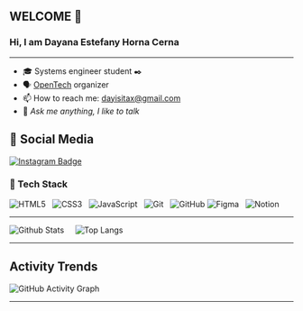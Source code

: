 ## WELCOME 👋
### Hi, I am Dayana Estefany Horna Cerna
----

* :mortar_board: Systems engineer student :black_nib:
* 🗣️ [OpenTech](https://github.com/opentech-pe) organizer
* 📫 How to reach me: dayisitax@gmail.com
* 💬 *Ask me anything, I like to talk*


## 👥 Social Media

[![Instagram Badge](https://img.shields.io/badge/-DayanaHorna-pink?style=flat-square&logo=instagram&logoColor=white&link=https://www.instagram.com/dayana_hc_/)](https://www.instagram.com/dayana_hc_/) &nbsp;&nbsp;

### 🌱 Tech Stack

![HTML5](https://img.shields.io/badge/-HTML5-E34F26?style=flat-square&logo=html5&logoColor=white) &nbsp;
![CSS3](https://img.shields.io/badge/-CSS3-1572B6?style=flat-square&logo=css3) &nbsp;
![JavaScript](https://img.shields.io/badge/-JavaScript-black?style=flat-square&logo=javascript) &nbsp;
![Git](https://img.shields.io/badge/-Git-gray?style=flat-square&logo=git) &nbsp;
![GitHub](https://img.shields.io/badge/-GitHub-181717?style=flat-square&logo=github)
![Figma](https://img.shields.io/badge/-Figma-silver?style=flat-square&logoColor=black&logo=Figma) &nbsp;
![Notion](https://img.shields.io/badge/-Notion-white?style=flat-square&logoColor=black&logo=Notion)

----

![Github Stats](https://github-readme-stats.vercel.app/api?username=DayanaHorna28&count_private=true&show_icons=true&include_all_commits=true&theme=gotham) &nbsp;&nbsp;&nbsp;
![Top Langs](https://github-readme-stats.vercel.app/api/top-langs/?username=DayanaHorna28&hide=TeX&layout=compact&theme=gotham)

----
## Activity Trends

![GitHub Activity Graph](https://activity-graph.herokuapp.com/graph?username=DayanaHorna28&theme=dracula&hide_border=true)

----
